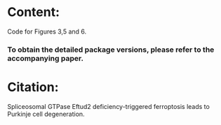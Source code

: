 # Content:
Code for Figures 3,5 and 6.
### To obtain the detailed package versions, please refer to the accompanying paper.
# Citation:
Spliceosomal GTPase Eftud2 deficiency-triggered ferroptosis leads to Purkinje cell degeneration.
